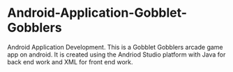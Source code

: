 # Android-Application-Gobblet-Gobblers
Android Application Development. This is a Gobblet Gobblers arcade game app on android. It is created using the 
Andriod Studio platform with Java for back end work and XML for front end work.
